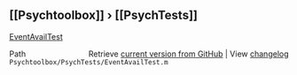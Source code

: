 ## [[Psychtoolbox]] &#8250; [[PsychTests]]

[EventAvailTest](EventAvailTest)  




<div class="code_header" style="text-align:right;">
  <span style="float:left;">Path&nbsp;&nbsp;</span> <span class="counter">Retrieve <a href=
  "https://raw.github.com/Psychtoolbox-3/Psychtoolbox-3/beta/Psychtoolbox/PsychTests/EventAvailTest.m">current version from GitHub</a> | View <a href=
  "https://github.com/Psychtoolbox-3/Psychtoolbox-3/commits/beta/Psychtoolbox/PsychTests/EventAvailTest.m">changelog</a></span>
</div>
<div class="code">
  <code>Psychtoolbox/PsychTests/EventAvailTest.m</code>
</div>

